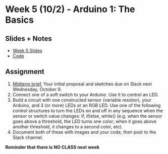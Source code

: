 # Week 5 (10/2) - Arduino 1: The Basics

## Slides + Notes
- [Week 5 Slides](https://docs.google.com/presentation/d/1O5zTzq7hnm_8o7lId0hnIM5GqgV_fEt9Nie3zBTIYaY/edit#slide=id.g3d63a10f67_0_0)
- [Code](https://github.com/lizastark/Teaching/tree/master/Computational%20Craft/Week_5_Code)

## Assignment
1. [Midterm brief.](https://github.com/lizastark/computational-craft-2019/blob/master/midtermBrief.md) Your initial proposal and sketches due on Slack next Wednesday, October 9.
2. Connect one of a soft switch to your Arduino. Use it to control an LED.
3. Build a circuit with one constructed sensor (variable resistor), your Arduino, and 3 (or more) LEDs or an RGB LED. Use one of the following control structures to turn the LEDs on and off in any sequence when the sensor or switch value changes: if, if/else, while() (e.g. when the sensor goes above a threshold, the LED turns one color; when it goes above another threshold, it changes to a second color, etc).
4. Document both of these with images and your code, then post to the Slack channel.


**Reminder that there is NO CLASS next week**
